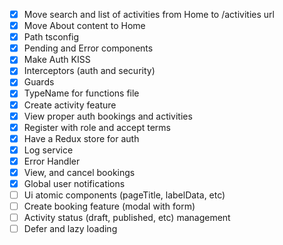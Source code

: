 - [x] Move search and list of activities from Home to /activities url
- [x] Move About content to Home
- [x] Path tsconfig
- [x] Pending and Error components
- [x] Make Auth KISS
- [x] Interceptors (auth and security)
- [x] Guards
- [x] TypeName for functions file
- [x] Create activity feature
- [x] View proper auth bookings and activities
- [x] Register with role and accept terms
- [x] Have a Redux store for auth
- [x] Log service
- [x] Error Handler
- [x] View, and cancel bookings
- [x] Global user notifications
- [ ] Ui atomic components (pageTitle, labelData, etc)
- [ ] Create booking feature (modal with form)
- [ ] Activity status (draft, published, etc) management
- [ ] Defer and lazy loading
